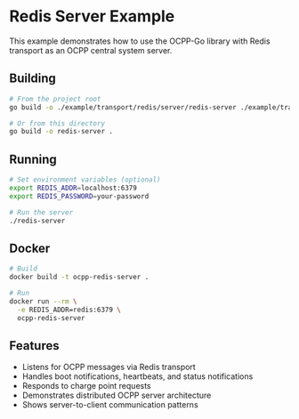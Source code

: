# Redis Server Example

This example demonstrates how to use the OCPP-Go library with Redis transport as an OCPP central system server.

## Building

```bash
# From the project root
go build -o ./example/transport/redis/server/redis-server ./example/transport/redis/server

# Or from this directory
go build -o redis-server .
```

## Running

```bash
# Set environment variables (optional)
export REDIS_ADDR=localhost:6379
export REDIS_PASSWORD=your-password

# Run the server
./redis-server
```

## Docker

```bash
# Build
docker build -t ocpp-redis-server .

# Run
docker run --rm \
  -e REDIS_ADDR=redis:6379 \
  ocpp-redis-server
```

## Features

- Listens for OCPP messages via Redis transport
- Handles boot notifications, heartbeats, and status notifications
- Responds to charge point requests
- Demonstrates distributed OCPP server architecture
- Shows server-to-client communication patterns